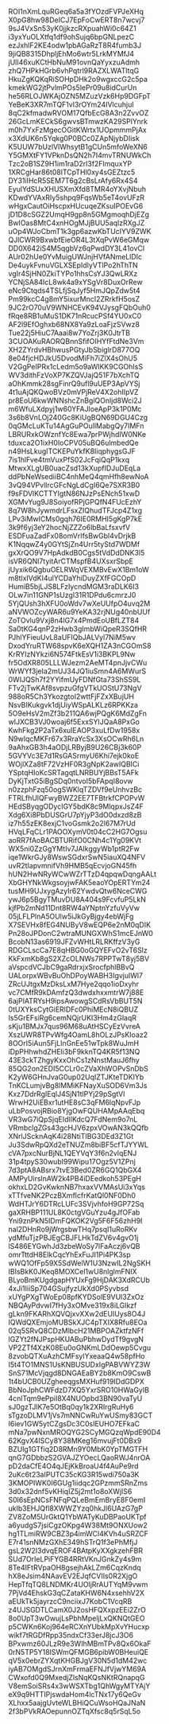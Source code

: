 ROI1nXmLquRGeq6a5a3fYOzdFVPJeXHq
X0pG8hw98DeICJ7EpFoCwERT8n7wcvj7
9sJ4VxSn53yK0jjkzcRXpuahWi0c64Z1
i3yxYuOLXtfq1df9ohSujq6bpGNLpezC
ezJxhlF2KE4odw1pbAGaRzT8R4fumb3J
9jiQB8315DhpljEhMo6wtr5LrkMYMfJ4
jUlI46xuKCtHbNuM91ovnQaYyxzuAdmh
zhQ7HPkHGrb6vhPqtrl9RAZXLWATltqG
HkuZgKQKqRiSOHpDHk2o9wgxccG2c5pa
kmekWG2jtPvlmPOs5lePr09u8idCurUn
he56RLOJWKAjOZN5MZuzVzk6Hp9DGFpT
YeBeK3XR7mTQF1vl3rOYm24IVlcuhjuI
8qC2kfmadwRVOM17QfbEcG8A3n2ZvvOZ
26GcLmKECkS6gwvsBTmwzKA29SPlYnrk
m0h7YxFzMgecOGitKWrtx1UOpmmmPjAx
x3XdUK6n5Yqkg0P0BCc0ZApNjybDIisk
K5UUW7bUzlVlWhsytB1gCUn5mfoWeXN6
Y5GMXtFY1VPknDsQN2h7I4mvTRNUWkCh
Tzc2oB1SZ9H1im1raD2rl3f2FlmquxYP
1XRCgHar86t08lTCpTHl0xy4sGEZtzc5
DY31iIHcR5SEM7T6g2cBsLrAfy6Rx4S4
EyulYdSUxXHUSXmXfd8TMR4oYXvjNbuh
KDwdYVAxRIy5shpq9FqsWb5eT4ovUFzR
wHgxCautOiHscpxHUcuqeZKsuIPOEvG6
jD1D8cSGZ2UmqH9gp8n5GMgmoqhDjEZg
BwIOas8MtC4xnHOgMJjBUU5aqlzRXgJZ
uOp4WJoCbmT1k3gp6azwKbTUcIYV9ZWK
QJlCWR9BxwbfEieOR4L3tXqPvW6eGMqw
DD0X642iS4M5qgbVz6qPwdDY3L41ovCl
AUr02hUe0YvMuigUWJnjHVfANmeLlDIc
De4uykFvnuVGLXSEpIdlyVTlPo2hThTN
vgIr4SjHN0ZkiTYPo1hhsCsYJ3QwLRXz
YCNjSA84IcL8wk4a9xYSgVr8DuxOrRew
eNc9Ctqds4TSLfjSqJyf5HmJQpZdw5t4
Pm99kcC4g8mY5ixurMncI2ZRrkfH5osZ
9JC2rO70uV9WNHCEvK94VJysgFQbOuh0
fRqe8RB1uMuS1DK71nRcucPSf4YU0xC0
AF2l9EfOghxb68NX8Ya9zLoaFjzSVwz8
Tue22j5HiuC7Aaai8w7YoZrj3K0JtrTB
3CUOAKuRAORQBnnSfifOIHYfFtdNe3Vm
XH2ZYrdvHBhwusPGtyJbSbiglrD877OQ
8e04fjcHDJkU5DvodMiFh7iZlX4sOhU5
V2GgPeIPRx1cLedm5o9aWlKK9CGOhIsS
WV3dithFzVoXP7KZQVJajQ51F7bXchTQ
aOhKmmk28sgFinrQ9ufl9uUEP3ApVYSj
4t1uAjQKQwoBVz0mVPjReV4X2ohIIpVZ
pr8EoU6kwWNNshcZnBglQOnljd8Wci2J
m6WfuLXdpyj1w60YFAJloeApP3k1P0Mc
3s6b8VnLOj240Gc8KiUgBQN69DGU4Czg
0qGMcLuKTu14AgGuPOullMabgQy7IMFn
LBRURxkOWznfYc8Ewa7prPWjhdIW0NKe
tduxca2O1ixH0IoCPV05uBQ6ulmbedQe
n49HsLkugITCKEPuYkfK8IiqphygsGJF
7is1hlFve4tmVuxPfS02JcFqiQqP1kxq
MtwxXLgUB0uacZsd13kXupfIDJuDEqLa
ddPbNeWsediiBC4nhMeQ4qmHfh8ewNoA
3vQ94VPvllrcGFcNgLdCgI6Qe7SXR3B0
f9sFDVlKCTTYIgtN86NJzPsENch51xwD
XGMvYug9J8SoiyofRPjGPQfN4FUcEzhY
8q7W8hJywmdrLFsxZIQhudTFJcp4Z1xg
LPv3iMwICMs0gqh76IE0RMHI5gKgP7kE
3k9f6yj3eY2hocNjZZZo6lbBaLfsxvfV
ESDFuaZadFx08omVrIfsBwGbl4vDrjkB
K1NqqwZ4y0GYtSjZn4Urr5tyStd7WDMf
gxXrQO9V7HpAdkdB0Cgs5tVdDdDNK3l5
isVR6QNl7tyitArCTMspfB4UXsxrSbpE
jUyxik6QgbuOELRWqVEXMBvEwX1Bm1oW
m8tlxIVdKI4ulYCDaYhiDuyZXfFGCOpD
HumiB5bjLJS8LFzIycndMGM3raDLK6I3
OLw7in11GNP1sUzgI31R1DPdu6cmrzJ0
5YjQUsh3hXFU0oWdv7wXeUUfpO4uvq2M
aNVWOZcyWAR6u9YeKA32rjNUg40nbUUf
ZoTOvlu9Vxj8n4lG7x4PmdEoUBfLZT84
Sa0tKG4qnP2zHwb3gImbWiQpeR3SQfHR
PJhlYFieuUvL8aUFIQbJALVyl7NiM5wv
DxodYruRTW68spvK6eXQH1ZA3nCGOmS8
KrRYIzNYkzi6N574FtkEsV1i3BKPL9Nw
fr5OdXR805LLLWJezm2AeMT4pnJjvCWu
WrWYf3jeIa2mUJ34JQ1iuSmn4A6MWurS
0WIJQSh7f2YYifmUyFDNfGta73ShSS9L
FTv2jTwKAf8svpzuGfgVTkUOStU73NgV
988oR5Ch3YkozgtoI2wttFjFZxXBujUH
NsvBIKukgvk1djUiyWSpALKLz6RPKKza
5O9eHsV2mZf3b211QA6wjPQgK6MdZgFn
wIJXCB3VJ0woaj6f5ExxSYlJQaA8PxGo
KwhFkg2P2aTx6xuIEAOP3xuLfDw1958x
N9wIqcMKFr67x3RraYcSx3XsOCwRh6Ln
9aAhxGB3h4aODjLRByjB9U26CBj3k60P
5GVYVc3E7d1RsGASrmyU6Khi7ejk0koE
WOjlXZa8tF72VzHF0R3gNpK2awIQBICi
YSptqHIoKcSRTagqtLNRBUYjBBsT5AFk
DyKjTxtG5iBgSDq0ntvoI5bFApqI8ovw
n0zzphFzq50ogSWKlqTZDVf9eUnhvzBc
FTRLfhUlQFwyBWZ2EE7TFBtrkfCPOPvW
HEdSByqgODycIGY5bdK8c9MlqpxJsZ4F
Xdg6Xi8PbDUSGrU7pYjyP3dO0dxzd8zB
iz7h55zEK8exjC1voGsmk2o2l67M7rUd
HVqLFqCLr1PAOOXymV0t04cC2HG7Ogsu
aoRR7fAoBACBTURifO0CNh4c1Yg09KVt
WX5ni0ZzGgYMtIv7JAIkggyWb1ptR2Fw
iqe1WkrGJy8WswSGdxrSwN5iauXQ4NFV
uvR2tIapvmnifVh9HMB5qEcvjoGN45fh
hUN2HwNRyWCwWZrTTzD4qpqwDqngAALt
XbGHYNkWkgsoyjwFAK5eaoYOpERTYm24
tusMH9UJxygAzyIr62YwdvQtw6NceCWG
ywJ6p5BgyTMuvDU8A404s9FcvfuP5LkN
kjfPb2mNd11Dnt8RW4aYNptnYzfuVyVw
05jLFLPlnA5OUlw5iJkGyBjgy4ebWjFg
X7SEVHx8fEG4NUByV8wEQP6e2nM0qDIK
Pn28oJPDonC2wtraMUNGXWhS1mcEJnW0
BcobN13as6919JFZvWHtLRLRKffzV3yG
RDGCLscCa7E8qHBG0oGQYEFvO2vT6Slz
KkFxmKb8gS2XZcOLNWs7RPPTwT8yj5BV
aVspcdVCJbC9gaRdrxjxSrocfphlBBvQ
UALorpxWBvBuOhDPoyWABH3IgvjulWl7
ZRcUJtgxMzDksLxM7Hye2qqo1ioDxyhr
vc7CMfR9kDAmfzQ3dwdxhxxmtrW7j88E
6ajPIATRYsH9ipsAwowgSCdRsVbBUT5N
0tUXYksCytGiERlDFc0PhiMEcN8iQBUZ
Is5GrEFsiRg6cemNQjrUKI3Hm4zGlaqR
sKju1BMJx7qus96M68uAtHSCyEzVvreA
XszUWR8TPvWfg4OamL8hOLzJPsKIoaz2
8OOrI5iAun5FjLInGnEe51wTpk8WuJmH
iDpPHhwhdZHEli3bF9kknTQ4KR5f13NQ
43E3ckTZhgyKxxOhCs1zNnstMauJ6fhy
85QG2on2EDI5CCLr0cZVaXhWOPvSnDbS
K2yW6GHnJvaG0up02UqIZTJKteTDKIYb
TnKCLumjvBg8lMMiKFNayXuSOD6Vm3Js
Kxz7DdrRgIEqlJ4SjN1tlPYj29pSgtVl
WrwH2UiEBxr1utHE8sC3qFM6lqNpvFJp
uLbPosvojRBio8YjgOwFQUHAMpAAqEbq
VR3wG7iQpSjqEIdlIKdcQ7FdNem9o7nL
VRmbclgZGs43gcHJV6zpxVOwAN3kQQfb
XNrlJScknAqK4i28NtiTIBG3DEd3Z1Gt
Ju3SdwRpQXd2eTNUZm8biBF5cfTJYYWL
cVA7pxcNurBjNL1QEYVqY3f6n2vlqENJ
31p4tpyS30wubI99Wipu17Ogz5V1ZPnj
7d3ptA8ABsrx7tvE3Bed0ZR6GQ1QbGX4
AMPyUirslnAW2k4PB4iDEedkoh53PEgH
okhxLD2GvKwknNB7hxaxVVMAsUi3xYqs
xTTfveNK2PczBXmflcfrKatQl0NF0Dh0
WdHTJrY6DTRcLUFc3SVjvhfoH9GP72Sq
gaXRHBP111UL8K0ctgVGuYzu4gJfOFab
Yni9znPkN5IDmFQKOK2Vg5F6F56zhH9I
nal2DHnRo9jWrgsbwTHq7psqI1uRoRKv
ydMfuTjzPBJEgCBJFLHkTdZV6v4gvO1j
lS486EYGwhJd3zbeWoSy7lFaAczj6vQB
omrTttdH8EIkCqcYhExFuJI1Pi4PK3sp
wWQ1OfFp59X5SdWelW1U3NzwIL2NgSKH
IBIsBkK0JKeq8MOXCel1wU8nlglmFNIX
BLyoBmKUgdgapHYUxFg9HjDAK3XdRCUb
4xJi1IiiSp704GSujfyzUkXd0PSyvbsd
xUYgPXgTWoEp08pfKYDSolE9VUl3ZxOz
NBQAyPdvwI7fHy3xOMve319x8iLGlkzf
gLkn9FKARhXQVQjxvXXw2dEUIUys8O4J
IQWdQXEmjoMUBSkXJC4pTXIX8Rfu8EOa
02q5SRvQ8CDzMlbcH21MBPOAZktfzNFf
lGZYt2fNJPspHKUABuPbhwDydTf9gvgN
VP2ZTf4XzK08Eu0oGNKmLDdOewp5Cvgu
8zvobQTXuAzhCMFsylYxeaaQ4w58pfHo
I5t4TO1MNS1UsKNBUSUDxIgPABVWYZ3W
SnS71McVjqgd8DNGAEaBY2b8KmO9CswB
1t4bUCB0UZgheeqgsMXHuf919IDdGDPX
BbNoJphCWFdzD7XQ5YxrSRO10HWaGyIB
4cnlTqm9ePpiI8X4NUOpbd3BN90vaTyU
sJ0gzTJlK7e5OtBq0qy1k2XRIrgRuHy6
sTgzoDLMV1jVs7mNNCwRuYwUSmy83GCT
I6iev1GW5ytCZgsDc3C0sIEUHO7EFkaC
mNa7pwNxnMROQYG2SCyMGQzqWpdE90D4
62KgvX4ISCy8Y38MKeg16mvujFt0DBx9
BZUlg1GTfiq2D8RMn9Y0MbK0YpTMGTFH
qnG7GDbbzS2GVAJZYOecLQaoRWJ4nrOA
pD2daCfE4O4qJEjKkBroaU4f4AuPe9rd
2uKc6t23aIPUTC35cKG3R15wdi750a3K
3KMOPIWK0I6GUg1iidqc2GPzmmSRnZms
3d0x32dnf5vKHiqIZ5j2mt1o8oXWjlS6
S0l6sEpNCsFNFqPQLeBmEmBryE8F0emI
ukIb3EHJQfl8XWWZYzq0hkJl6UAzG7gP
ZV8ZoM5UrGktQ1YbWATyKuDBPaoUKTpf
a6yudgS7jsiCgzOKpg4W38Mt9ONXUow2
hg1TLmiRW9CBZ3p4imWCl4KVh4uSRZCF
E7r41snNMzGXhE349hSTrQ1f3ePhMfjJ
gsL2W2I3dvqEROF4BAtpKyXXgkzehFBR
SUd7OrIeLPiFYGB4RRtVKnJGnkZy4s9m
8Te4IFtRVpaOH8gsejhAkLZm6CqzKndq
hX8eJsim4NAavEV2EJqfCVIIs0R2XjgO
HepTfqTQ8LNDMKr4UOljRrAUTYqM9vwm
7PjVd4EhskG3qCZataKHW6N4xsehhV2X
aEUkTk5jayrzcC9nciixJ7KobC1VcqRB
z4UJSGDTLCamX0J2osHFQXxpzEEi2ZrO
8o0UpT3wOwujLsPbhMpeljLxQKNQtGEO
p5CWKn6Koj964eRCXnYUbkMpXvYHucxp
wikf7tRGDfRpp35ndxCf33erJ8jcJ3O6
BPxwmz60JLzR9e3WIhMBmTPv8Qx6OkaF
0rN5TP5Y18ISWmQFMGB6pibW0BHeuiQE
qV5x0ebrZYXqtKHGBJgV30N5d1dM42wc
iyAB7OMgdSJrnXmFrmaEFNJfVjwYM69A
CWxofd0Q9MxedjZlsNqKQsNKtRQnapqG
V8emSoiSRs4x3wWSXTbg1QhWgyMTYAjY
eX9q9HTTIPjswdaHom4lcTNx17y6QeGv
XLhxx5aajgUvteWLBHiQCuWsoHQaJNaN
2f3bPVkRAOepunnOZTqXfsc8q5rSqL5o
